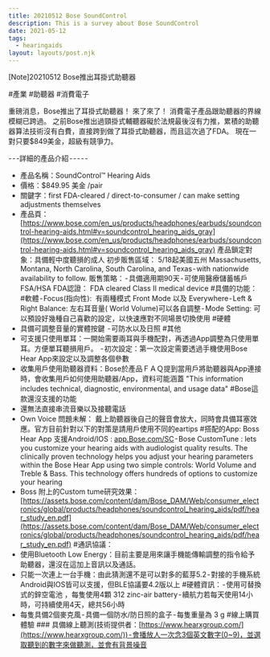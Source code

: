 ```yaml
---
title: 20210512 Bose SoundControl
description: This is a survey about Bose SoundControl
date: 2021-05-12
tags:
  - hearingaids
layout: layouts/post.njk
---
```

[Note]20210512 Bose推出耳掛式助聽器

#產業 #助聽器 #消費電子

重磅消息，Bose推出了耳掛式助聽器！ 來了來了！ 消費電子產品跟助聽器的界線模糊已跨過。
之前Bose推出過頸掛式輔聽器礙於法規最後沒有力推，累積的助聽器算法技術沒有白費，直接跨到做了耳掛式助聽器，而且這次過了FDA。 現在一對只要$849美金，超級有競爭力。

- - -詳細的產品介紹 - - - - - 
- 產品名稱：SoundControl™ Hearing Aids 
- 價格：$849.95 美金 /pair
- 關鍵字：first FDA-cleared / direct-to-consumer / can make setting adjustments themselves
- 產品頁：[https://www.bose.com/en_us/products/headphones/earbuds/soundcontrol-hearing-aids.html#v=soundcontrol_hearing_aids_gray](https://www.bose.com/en_us/products/headphones/earbuds/soundcontrol-hearing-aids.html#v=soundcontrol_hearing_aids_gray)
產品鎖定對象：具備輕中度聽損的成人
初步販售區域： 5/18起美國五州 Massachusetts, Montana, North Carolina, South Carolina, and Texas - with nationwide availability to follow.
販售策略： - 具備適用期90天 - 可使用醫療儲蓄帳戶 FSA/HSA FDA認證： FDA cleared Class II medical device
#具備的功能： 
#軟體 - Focus(指向性): 
有兩種模式 Front Mode 以及 Everywhere - Left & Right Balance: 左右耳音量( World Volume)可以各自調整 - Mode Setting: 可以預設好幾種自己喜歡的設定，以快速應對不同場景切換使用
#硬體 
- 具備可調整音量的實體按鍵
 - 可防水以及日照
#其他 
- 可支援只使用單耳：一開始需要兩耳與手機配對，再透過App調整為只使用單耳。方便單耳聽損用戶。
 - 初次設定：第一次設定需要透過手機使用Bose Hear App來設定以及調整各個參數 
- 收集用戶使用助聽器資料：Bose於產品ＦＡＱ提到當用戶將助聽器與App連接時，會收集用戶如何使用助聽器/App，資料可能涵蓋 "This information includes technical, diagnostic, environmental, and usage data"
#Bose這款還沒支援的功能 
- 還無法直接串流音樂以及接聽電話 
- Own Voice 問題未解： 戴上助聽器後自己的聲音會放大，同時會具備耳塞效應。官方目前針對以下的對策是請用戶使用不同的eartips
#搭配的App: Boss Hear App 支援Android/IOS : [app.Bose.com/SC](http://app.bose.com/SC) - Bose CustomTune : lets you customize your hearing aids with audiologist quality results. The clinically proven technology helps you adjust your hearing parameters within the Bose Hear App using two simple controls: World Volume and Treble & Bass. This technology offers hundreds of options to customize your hearing
- Boss 附上的Custom tume研究效果：[https://assets.bose.com/content/dam/Bose_DAM/Web/consumer_electronics/global/products/headphones/soundcontrol_hearing_aids/pdf/hear_study_en.pdf](https://assets.bose.com/content/dam/Bose_DAM/Web/consumer_electronics/global/products/headphones/soundcontrol_hearing_aids/pdf/hear_study_en.pdf)
#通訊協議：
- 使用Bluetooth Low Energy：目前主要是用來讓手機能傳輸調整的指令給予助聽器，還沒在這加上音訊以及通話。 
- 只能一次連上一台手機：由此猜測還不是可以對多的藍芽5.2 - 對接的手機系統Android與IOS皆可以支援，但BLE協議要4.2版以上
#硬體資訊： - 使用可替換式的鋅空電池 ，每隻使用4顆 312 zinc-air battery - 續航力若每天使用14小時，可持續使用4天，總共56小時 
- 每隻具備2個麥克風 - 具備一個防水/防日照的盒子 - 每隻重量為 3 g #線上購買體驗 ### 具備線上聽測(技術提供者：[https://www.hearxgroup.com/](https://www.hearxgroup.com/)) - 會播放人一次念3個英文數字(0~9)，並選取聽到的數字來做聽測，並會有背景噪音
<!-- ## Section Header

<a href="{{ '/posts/firstpost/' | url }}">First post</a>
<a href="{{ '/posts/thirdpost/' | url }}">Third post</a>

Bring to the table win-win survival strategies to ensure proactive domination. At the end of the day, going forward, a new normal that has evolved from generation X is on the runway heading towards a streamlined cloud solution. User generated content in real-time will have multiple touchpoints for offshoring.

Capitalize on low hanging fruit to identify a ballpark value added activity to beta test. Override the digital divide with additional clickthroughs from DevOps. Nanotechnology immersion along the information highway will close the loop on focusing solely on the bottom line.

# Test SVG

![Test Share SVG](/img/share.svg)

# Test Relative Local Image

![Test Share SVG](../../img/doener.jpg) -->